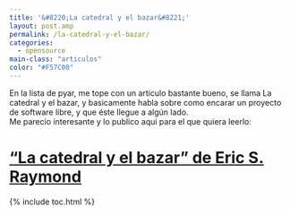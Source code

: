 ```yaml
---
title: '&#8220;La catedral y el bazar&#8221;'
layout: post.amp
permalink: /la-catedral-y-el-bazar/
categories:
  - opensource
main-class: "articulos"
color: "#F57C00"
---
```

En la lista de pyar, me tope con un articulo bastante bueno, se llama La catedral y el bazar, y basicamente habla sobre como encarar un proyecto de software libre, y que éste llegue a algún lado.  
Me parecio interesante y lo publico aqui para el que quiera leerlo:

# <a href="http://www.sindominio.net/biblioweb-old/telematica/catedral.html" target="_blank">&#8220;La catedral y el bazar&#8221; de Eric S. Raymond</a>



{% include toc.html %}
